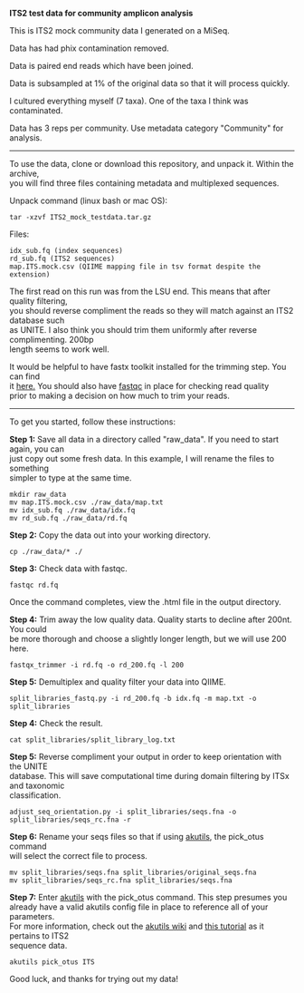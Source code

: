 **ITS2 test data for community amplicon analysis**  

This is ITS2 mock community data I generated on a MiSeq.  

Data has had phix contamination removed.  

Data is paired end reads which have been joined.  

Data is subsampled at 1% of the original data so that it will process quickly.  

I cultured everything myself (7 taxa). One of the taxa I think was contaminated.  

Data has 3 reps per community. Use metadata category "Community" for analysis.  

---

To use the data, clone or download this repository, and unpack it. Within the archive,  
you will find three files containing metadata and multiplexed sequences.  

Unpack command (linux bash or mac OS):  

    tar -xzvf ITS2_mock_testdata.tar.gz  

Files:  

    idx_sub.fq (index sequences)  
    rd_sub.fq (ITS2 sequences)  
    map.ITS.mock.csv (QIIME mapping file in tsv format despite the extension)  

The first read on this run was from the LSU end. This means that after quality filtering,  
you should reverse compliment the reads so they will match against an ITS2 database such  
as UNITE. I also think you should trim them uniformly after reverse complimenting. 200bp  
length seems to work well.  

It would be helpful to have fastx toolkit installed for the trimming step. You can find  
it [here.](http://hannonlab.cshl.edu/fastx_toolkit/) You should also have [fastqc](https://www.bioinformatics.babraham.ac.uk/projects/fastqc/) in place for checking read quality  
prior to making a decision on how much to trim your reads.  

---

To get you started, follow these instructions:  

**Step 1:** Save all data in a directory called "raw_data". If you need to start again, you can  
just copy out some fresh data. In this example, I will rename the files to something  
simpler to type at the same time.  

    mkdir raw_data  
    mv map.ITS.mock.csv ./raw_data/map.txt  
    mv idx_sub.fq ./raw_data/idx.fq  
    mv rd_sub.fq ./raw_data/rd.fq  
  
**Step 2:** Copy the data out into your working directory.  

    cp ./raw_data/* ./  

**Step 3:** Check data with fastqc.  

    fastqc rd.fq  

Once the command completes, view the .html file in the output directory.  

**Step 4:** Trim away the low quality data. Quality starts to decline after 200nt. You could  
be more thorough and choose a slightly longer length, but we will use 200 here.

    fastqx_trimmer -i rd.fq -o rd_200.fq -l 200    

**Step 5:** Demultiplex and quality filter your data into QIIME.  

    split_libraries_fastq.py -i rd_200.fq -b idx.fq -m map.txt -o split_libraries  

**Step 4:** Check the result.  

    cat split_libraries/split_library_log.txt  

**Step 5:** Reverse compliment your output in order to keep orientation with the UNITE  
database. This will save computational time during domain filtering by ITSx and taxonomic  
classification.  

    adjust_seq_orientation.py -i split_libraries/seqs.fna -o split_libraries/seqs_rc.fna -r  

**Step 6:** Rename your seqs files so that if using [akutils](https://github.com/alk224/akutils-v1.2), the pick_otus command  
will select the correct file to process.  

    mv split_libraries/seqs.fna split_libraries/original_seqs.fna  
    mv split_libraries/seqs_rc.fna split_libraries/seqs.fna  

**Step 7:** Enter [akutils](https://github.com/alk224/akutils-v1.2) with the pick_otus command. This step presumes you  
already have a valid akutils config file in place to reference all of your parameters.  
For more information, check out the [akutils wiki](https://github.com/alk224/akutils-v1.2/wiki) and [this tutorial](https://github.com/alk224/akutils-v1.2/wiki/Example:-2x300,-2-loci) as it pertains to ITS2  
sequence data.  

    akutils pick_otus ITS  

Good luck, and thanks for trying out my data!  
